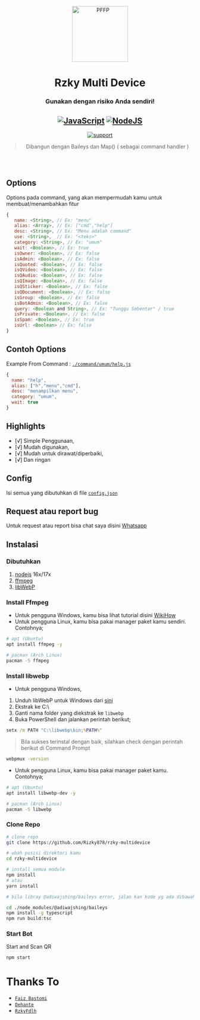 <div align="center">
<img src="https://telegra.ph/file/1ad6f99162dc762ccabc2.jpg" width="150" height="150" border="0" alt="PFFP">


# Rzky Multi Device
### Gunakan dengan risiko Anda sendiri!

## [![JavaScript](https://img.shields.io/badge/JavaScript-d6cc0f?style=for-the-badge&logo=javascript&logoColor=white)](https://javascript.com) [![NodeJS](https://img.shields.io/badge/Node.js-43853D?style=for-the-badge&logo=node.js&logoColor=white)](https://nodejs.org/)
<a href="https://chat.whatsapp.com/HJonYuPOQk4DO6bmQ5Naru"> <img src="https://img.shields.io/badge/whatsapp-Support_Group-blue?style=social&logo=whatsapp" alt="support" /></a>

> Dibangun dengan Baileys dan Map() ( sebagai command handler ) <br />

</div><br />
<br />



## Options

Options pada command, yang akan mempermudah kamu untuk membuat/menambahkan fitur<br />
```js
{
   name: <String>, // Ex: "menu"
   alias: <Array>, // Ex: ["cmd","help"]
   desc: <String>, // Ex: "Menu adalah command"
   use: <String>,  // Ex: "<teks>"
   category: <String>, // Ex: "umum"
   wait: <Boolean>, // Ex: true
   isOwner: <Boolean>, // Ex: false
   isAdmin: <Boolean>, // Ex: false
   isQuoted: <Boolean>, // Ex: false
   isQVideo: <Boolean>, // Ex: false
   isQAudio: <Boolean>, // Ex: false
   isQImage: <Boolean>, // Ex: false
   isQSticker: <Boolean>, // Ex: false
   isQDocument: <Boolean>, // Ex: false
   isGroup: <Boolean>, // Ex: false
   isBotAdmin: <Boolean>, // Ex: false
   query: <Boolean and String>, // Ex: "Tunggu Sebentar" / true
   isPrivate: <Boolean>, // Ex: false
   isSpam: <Boolean>, // Ex: true
   isUrl: <Boolean> // Ex: false
}
```

## Contoh Options

Example From Command : [`./command/umum/help.js`](https://github.com/Rizky878/rzky-multidevice/blob/main/command/umum/help.js)<br />
```js
{
  name: "help",
  alias: ["h","menu","cmd"],
  desc: "menampilkan menu",
  category: "umum",
  wait: true
}
```

## Highlights

- [√] Simple Penggunaan,
- [√] Mudah digunakan,
- [√] Mudah untuk dirawat/diperbaiki,
- [√] Dan ringan

## Config
Isi semua yang dibutuhkan di file [`config.json`](https://github.com/Rizky878/rzky-multidevice/blob/main/config.json)<br />

## Request atau report bug
Untuk request atau report bisa chat saya disini [Whatsapp](https://wa.me/6282387804410)

## Instalasi

### Dibutuhkan
1. [nodejs](https://nodejs.org/en/download) 16x/17x
2. [ffmpeg](https://ffmpeg.org)
3. [libWebP](https://developers.google.com/speed/webp/download)

### Install Ffmpeg
- Untuk pengguna Windows, kamu bisa lihat tutorial disini [WikiHow](https://www.wikihow.com/Install-Ffmpeg-on-Windows)<br />
- Untuk pengguna Linux, kamu bisa pakai manager paket kamu sendiri. Contohnya;

```bash
# apt (Ubuntu)
apt install ffmpeg -y

# pacman (Arch Linux)
pacman -S ffmpeg
```

### Install libwebp
- Untuk pengguna Windows,
1. Unduh libWebP untuk Windows dari [sini](https://developers.google.com/speed/webp/download)
2. Ekstrak ke C:\
3. Ganti nama folder yang diekstrak ke `libwebp`
4. Buka PowerShell dan jalankan perintah berikut;

```cmd
setx /m PATH "C:\libwebp\bin;%PATH%"
```
> Bila sukses terinstal dengan baik, silahkan check dengan perintah berikut di Command Prompt
```cmd
webpmux -version
```

- Untuk pengguna Linux, kamu bisa pakai manager paket kamu. Contohnya;
```bash
# apt (Ubuntu)
apt install libwebp-dev -y

# pacman (Arch Linux)
pacman -S libwebp
```

### Clone Repo
```bash
# clone repo
git clone https://github.com/Rizky878/rzky-multidevice

# ubah posisi direktori kamu
cd rzky-multidevice

# install semua module
npm install
# atau
yarn install

# bila libray @adiwajshing/baileys error, jalan kan kode yg ada dibawah ini

cd ./node_modules/@adiwajshing/baileys
npm install -g typescript
npm run build:tsc
```

### Start Bot
Start and Scan QR<br />

```bash
npm start
```

# Thanks To

* [`Faiz Bastomi`](https://github.com/FaizBastomi)
* [`Dehante`](https://github.com/Dehanjing)
* [`RzkyFdlh`](https://github.com/Rizky878/rzky-multidevice)
